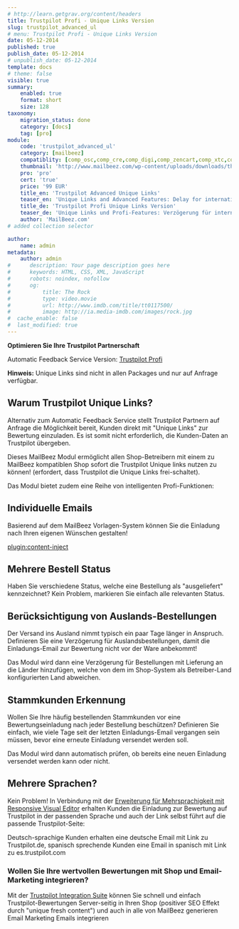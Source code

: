 ```yaml
---
# http://learn.getgrav.org/content/headers
title: Trustpilot Profi - Unique Links Version
slug: trustpilot_advanced_ul
# menu: Trustpilot Profi - Unique Links Version
date: 05-12-2014
published: true
publish_date: 05-12-2014
# unpublish_date: 05-12-2014
template: docs
# theme: false
visible: true
summary:
    enabled: true
    format: short
    size: 128
taxonomy:
    migration_status: done
    category: [docs]
    tag: [pro]
module:
    code: 'trustpilot_advanced_ul'
    category: [mailbeez]
    compatiblity: [comp_osc,comp_cre,comp_digi,comp_zencart,comp_xtc,comp_gambio]
    thumbnail: 'http://www.mailbeez.com/wp-content/uploads/downloads/thumbnails/2013/06/top_64.png'
    pro: 'pro'
    cert: 'true'
    price: '99 EUR'
    title_en: 'Trustpilot Advanced Unique Links'
    teaser_en: 'Unique Links and Advanced Features: Delay for international orders, multiple Order status, recognition of regular customers'
    title_de: 'Trustpilot Profi Unique Links Version'
    teaser_de: 'Unique Links und Profi-Features: Verzögerung für internationale Bestellungen, Stammkunden-Erkennung und mehr'
    author: 'MailBeez.com'
# added collection selector

author:
    name: admin
metadata:
    author: admin
#      description: Your page description goes here
#      keywords: HTML, CSS, XML, JavaScript
#      robots: noindex, nofollow
#      og:
#          title: The Rock
#          type: video.movie
#          url: http://www.imdb.com/title/tt0117500/
#          image: http://ia.media-imdb.com/images/rock.jpg
#  cache_enable: false
#  last_modified: true
---
```


**Optimieren Sie Ihre Trustpilot Partnerschaft**

Automatic Feedback Service Version: [Trustpilot Profi](/dokumentation/mailbeez/trustpilot_advanced/)

**Hinweis:** Unique Links sind nicht in allen Packages und nur auf Anfrage verfügbar.

## Warum Trustpilot Unique Links?

Alternativ zum Automatic Feedback Service stellt Trustpilot Partnern auf Anfrage die Möglichkeit bereit, Kunden direkt mit "Unique Links" zur Bewertung einzuladen. Es ist somit nicht erforderlich, die Kunden-Daten an Trustpilot übergeben.

Dieses MailBeez Modul ermöglicht allen Shop-Betreibern mit einem zu MailBeez kompatiblen Shop sofort die Trustpilot Unique links nutzen zu können! (erfordert, dass Trustpilot die Unique Links frei-schaltet).

Das Modul bietet zudem eine Reihe von intelligenten Profi-Funktionen:

## Individuelle Emails

Basierend auf dem MailBeez Vorlagen-System können Sie die Einladung nach Ihren eigenen Wünschen gestalten!

[plugin:content-inject](/content_blocks/pro_responsive_template)

## Mehrere Bestell Status

Haben Sie verschiedene Status, welche eine Bestellung als "ausgeliefert" kennzeichnet? Kein Problem, markieren Sie einfach alle relevanten Status.

## Berücksichtigung von Auslands-Bestellungen

Der Versand ins Ausland nimmt typisch ein paar Tage länger in Anspruch. Definieren Sie eine Verzögerung für Auslandsbestellungen, damit die Einladungs-Email zur Bewertung nicht vor der Ware anbekommt!

Das Modul wird dann eine Verzögerung für Bestellungen mit Lieferung an die Länder hinzufügen, welche von dem im Shop-System als Betreiber-Land konfigurierten Land abweichen.

## Stammkunden Erkennung

Wollen Sie Ihre häufig bestellenden Stammkunden vor eine Bewertungseinladung nach jeder Bestellung beschützen? Definieren Sie einfach, wie viele Tage seit der letzten Einladungs-Email vergangen sein müssen, bevor eine erneute Einladung versendet werden soll.

Das Modul wird dann automatisch prüfen, ob bereits eine neuen Einladung versendet werden kann oder nicht.

## Mehrere Sprachen?

Kein Problem! In Verbindung mit der [Erweiterung für Mehrsprachigkeit mit Responsive Visual Editor](/dokumentation/configbeez/config_tmplmngr_lng/) erhalten Kunden die Einladung zur Bewertung auf Trustpilot in der passenden Sprache und auch der Link selbst führt auf die passende Trustpilot-Seite:

Deutsch-sprachige Kunden erhalten eine deutsche Email mit Link zu Trustpilot.de, spanisch sprechende Kunden eine Email in spanisch mit Link zu es.trustpilot.com

### Wollen Sie Ihre wertvollen Bewertungen mit Shop und Email-Marketing integrieren?

Mit der [Trustpilot Integration Suite](/dokumentation/configbeez/config_trustpilot_rss_importer/) können Sie schnell und einfach Trustpilot-Bewertungen Server-seitig in Ihren Shop (positiver SEO Effekt durch "unique fresh content") und auch in alle von MailBeez generieren Email Marketing Emails integrieren
